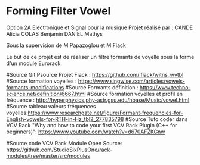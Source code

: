 # Forming Filter Vowel

Option 2A Electronique et Signal pour la musique
Projet réalisé par :
CANDE Alicia
COLAS Benjamin
DANIEL Mathys

Sous la supervision de M.Papazoglou et M.Fiack

Le but de ce projet est de réaliser un filtre formants de voyelle sous la forme d'un module Eurorack.


#Source Git Psource Projet Fiack : https://github.com/lfiack/witns_wvtbl
#Source formation voyelles : https://www.singwise.com/articles/vowels-formants-modifications
#Source Formants définition : https://www.techno-science.net/definition/6667.html
#Source formation voyelles et profil en fréquence : http://hyperphysics.phy-astr.gsu.edu/hbase/Music/vowel.html
#Source tableau valeurs fréquences voyelles:https://www.researchgate.net/figure/Formant-frequencies-for-English-vowels-for-RTH-in-Hz_tbl2_277835798
#Source Tuto coder dans VCV Rack "Why and how to code your first VCV Rack Plugin (C++ for beginners)": https://www.youtube.com/watch?v=d670AFZKGnw

#Source code VCV Rack Module Open Source: https://github.com/StudioSixPlusOne/rack-modules/tree/master/src/modules







